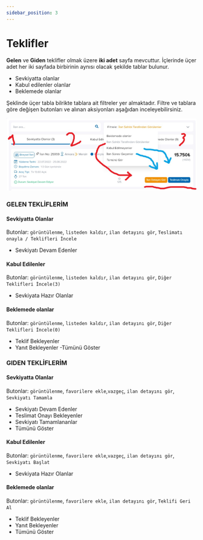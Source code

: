 ```yaml
---
sidebar_position: 3
---
```


# Teklifler

**Gelen** ve **Giden** teklifler olmak üzere **iki adet** sayfa mevcuttur. İçlerinde üçer adet her iki sayfada birbirinin aynısı olacak şekilde tablar bulunur.

- Sevkiyatta olanlar
- Kabul edilenler olanlar
- Beklemede olanlar

Şeklinde üçer tabla bilrikte tablara ait filtreler yer almaktadır. Filtre ve tablara göre değişen butonları ve alınan aksiyonları aşağıdan inceleyebilirsiniz.

![Locale Dropdown](./img/example1.jpg)



### GELEN TEKLİFLERİM 
#### Sevkiyatta Olanlar  
Butonlar: `görüntülenme`, `listeden kaldır`, `ilan detayını gör`, `Teslimatı onayla / Teklifleri İncele`
- Sevkiyatı Devam Edenler 

#### Kabul Edilenler 
Butonlar:  `görüntülenme`, `listeden kaldır`, `ilan detayını gör`, `Diğer Teklifleri İncele(3)`
- Sevkiyata Hazır Olanlar

#### Beklemede olanlar
Butonlar:  `görüntülenme`, `listeden kaldır`, `ilan detayını gör`, `Diğer Teklifleri İncele(0)`
- Teklif Bekleyenler
- Yanıt Bekleyenler
-Tümünü Göster


### GIDEN TEKLİFLERİM 

#### Sevkiyatta Olanlar 
Butonlar:  `görüntülenme`, `favorilere ekle`,`vazgeç`,
 `ilan detayını gör`, `Sevkiyatı Tamamla`
- Sevkiyatı Devam Edenler
- Teslimat Onayı Bekleyenler
- Sevkiyatı Tamamlananlar
- Tümünü Göster

#### Kabul Edilenler 
Butonlar:  `görüntülenme`, `favorilere ekle`,`vazgeç`,
 `ilan detayını gör`, `Sevkiyatı Başlat`
- Sevkiyata Hazır Olanlar

#### Beklemede olanlar
Butonlar:  `görüntülenme`, `favorilere ekle`,
 `ilan detayını gör`, `Teklifi Geri Al`
- Teklif Bekleyenler
- Yanıt Bekleyenler
- Tümünü Göster